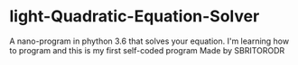 # light-Quadratic-Equation-Solver
A nano-program in phython 3.6 that solves your equation. I'm learning how to program and this is my first self-coded program
Made by SBRITORODR

